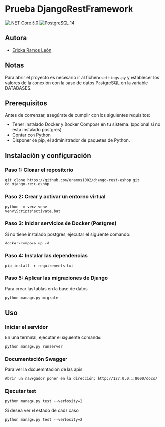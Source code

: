 # Prueba DjangoRestFramework

[![.NET Core 6.0](https://img.shields.io/badge/Django_Rest_Framework-blue)]() [![PostgreSQL 14](https://img.shields.io/badge/PostgreSQL_14-purple)]()

## Autora
- [Ericka Ramos León](https://github.com/eramos1002)

## Notas
Para abrir el proyecto es necesario ir al fichero `settings.py` y establecer los valores de la conexión con la base de datos PostgreSQL en la variable DATABASES.

## Prerequisitos
Antes de comenzar, asegúrate de cumplir con los siguientes requisitos:

* Tener instalado Docker y Docker Compose en tu sistema. (opcional si no esta instalado postgres)
* Contar con Python
* Disponer de pip, el administrador de paquetes de Python.

## Instalación y configuración
### Paso 1: Clonar el repositorio
````
git clone https://github.com/eramos1002/django-rest-eshop.git
cd django-rest-eshop
````
### Paso 2: Crear y activar un entorno virtual
````
python -m venv venv
venv\Scripts\activate.bat
````
### Paso 3: Iniciar servicios de Docker (Postgres)
Si no tiene instalado postgres, ejecutar el siguiente comando:
````
docker-compose up -d
````
### Paso 4: Instalar las dependencias
````
pip install -r requirements.txt
````
### Paso 5: Aplicar las migraciones de Django
Para crear las tablas en la base de datos 
````
python manage.py migrate
````

## Uso
### Iniciar el servidor
En una terminal, ejecutar el siguiente comando:
````
python manage.py runserver
````
### Documentación Swagger
Para ver la docuemntación de las apis
````
Abrir un navegador poner en la dirección: http://127.0.0.1:8000/docs/
````
### Ejecutar test
````
python manage.py test --verbosity=2

````
Si desea ver el estado de cada caso
````
python manage.py test --verbosity=2

````